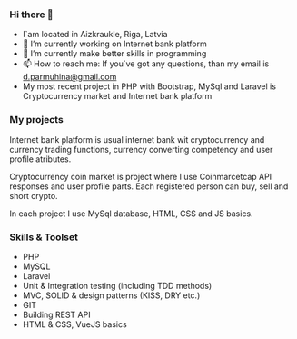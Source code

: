 ### Hi there 👋

- I`am located in Aizkraukle, Riga, Latvia
- 🔭 I’m currently working on Internet bank platform 
- 🌱 I’m currently make better skills in programming
- 📫 How to reach me: If you`ve got any questions, than my email is d.parmuhina@gmail.com
- My most recent project in PHP with Bootstrap, MySql and Laravel is Cryptocurrency market and Internet bank platform

### My projects

Internet bank platform is usual internet bank wit cryptocurrency and currency trading functions, currency converting competency and user profile atributes.

Cryptocurrency coin market is project where I use Coinmarcetcap API responses and user profile parts. Each registered person can buy, sell and short crypto.

In each project I use MySql database, HTML, CSS and JS basics.

### Skills & Toolset

* PHP
* MySQL
* Laravel
* Unit & Integration testing (including TDD methods)
* MVC, SOLID & design patterns (KISS, DRY etc.)
* GIT
* Building REST API
* HTML & CSS, VueJS basics
